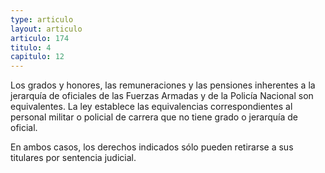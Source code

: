 ```yaml
---
type: articulo
layout: articulo
articulo: 174
titulo: 4
capitulo: 12
---
```

Los grados y honores, las remuneraciones y las pensiones inherentes a la jerarquía de oficiales de las Fuerzas Armadas y de la Policía Nacional son equivalentes. La ley establece las equivalencias correspondientes al personal militar o policial de carrera que no tiene grado o jerarquía de oficial.

En ambos casos, los derechos indicados sólo pueden retirarse a sus titulares por sentencia judicial.